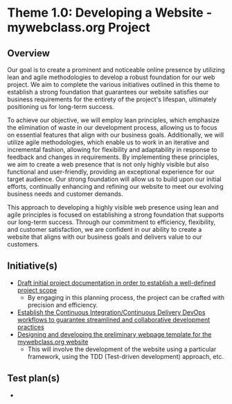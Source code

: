 # Theme 1.0: Developing a Website - mywebclass.org Project

## Overview

Our goal is to create a prominent and noticeable online presence by utilizing
lean and agile methodologies to develop a robust foundation for our web project.
We aim to complete the various initiatives outlined in this theme to establish a
strong foundation that guarantees our website satisfies our business
requirements for the entirety of the project's lifespan, ultimately positioning
us for long-term success.

To achieve our objective, we will employ lean principles, which emphasize the
elimination of waste in our development process, allowing us to focus on
essential features that align with our business goals. Additionally, we will
utilize agile methodologies, which enable us to work in an iterative and
incremental fashion, allowing for flexibility and adaptability in response to
feedback and changes in requirements. By implementing these principles, we aim
to create a web presence that is not only highly visible but also functional and
user-friendly, providing an exceptional experience for our target audience. Our
strong foundation will allow us to build upon our initial efforts, continually
enhancing and refining our website to meet our evolving business needs and
customer demands.

This approach to developing a highly visible web presence using lean and agile
principles is focused on establishing a strong foundation that supports our
long-term success. Through our commitment to efficiency, flexibility, and
customer satisfaction, we are confident in our ability to create a website that
aligns with our business goals and delivers value to our customers.

## Initiative(s)

- [Draft initial project documentation in order to establish a well-defined project scope](initiatives/initiative_doc_draft.md)
  - By engaging in this planning process, the project can be crafted with
    precision and efficiency.
- [Establish the Continuous Integration/Continuous Delivery DevOps workflows to guarantee streamlined and collaborative development practices](initiatives/initiative_devops.md)
- [Designing and developing the preliminary webpage template for the mywebclass.org website](initiatives/initiative_developing_webpages.md)
  - This will involve the development of the website using a particular
    framework, using the TDD (Test-driven development) approach, etc.

## Test plan(s)

-
